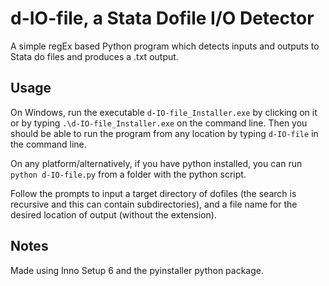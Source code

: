 # d-IO-file, a Stata Dofile I/O Detector

A simple regEx based Python program which detects inputs and outputs to Stata do files and produces a .txt output.

## Usage

On Windows, run the executable `d-IO-file_Installer.exe` by clicking on it or by typing `.\d-IO-file_Installer.exe` on the command line. Then you should be able to run the program from any location by typing `d-IO-file` in the command line.

On any platform/alternatively, if you have python installed, you can run `python d-IO-file.py` from a folder with the python script.

Follow the prompts to input a target directory of dofiles (the search is recursive and this can contain subdirectories), and a file name for the desired location of output (without the extension).

## Notes

Made using Inno Setup 6 and the pyinstaller python package.
